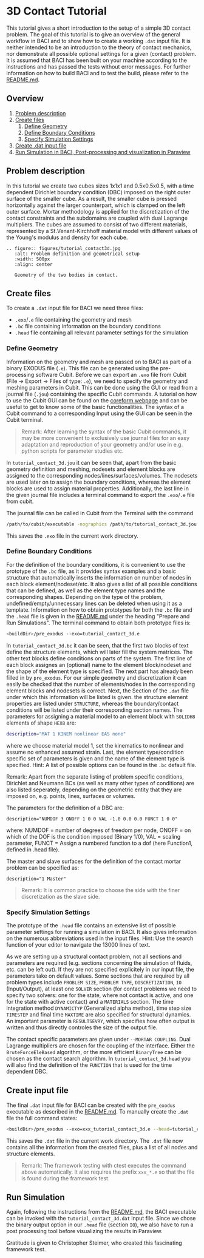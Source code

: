 # 3D Contact Tutorial
This tutorial gives a short introduction to the setup of a simple 3D contact problem. The goal of this tutorial is to give an overview of the general workflow in BACI and to show how to create a working `.dat` input file. It is neither intended to be an introduction to the theory of contact mechanics, nor demonstrate all possible optional settings for a given (contact) problem. It is assumed that BACI has been built on your machine according to the instructions and has passed the tests without error messages. For further information on how to build BACI and to test the build, please refer to the [README.md](https://gitlab.lrz.de/baci/baci/blob/master/README.md).

## Overview
1. [Problem description](#problem-description)
1. [Create files](#create-files)
	1. [Define Geometry](#define-geometry)
	1. [Define Boundary Conditions](#define-boundary-conditions)
	1. [Specify Simulation Settings](#specify-simulation-settings)
1. [Create .dat input file](#create-input-file)
1. [Run Simulation in BACI, Post-processing and visualization in Paraview](#run-simulation)

## Problem description

In this tutorial we create two cubes sizes 1x1x1 and 0.5x0.5x0.5, with a time dependent Dirichlet boundary condition (DBC) imposed on the right outer surface of the smaller cube. As a result, the smaller cube is pressed horizontally against the larger counterpart, which is clamped on the left outer surface. Mortar methodology is applied for the discretization of the contact constraints and the subdomains are coupled with dual Lagrange multipliers. The cubes are assumed to consist of two different materials, represented by a St.Venant-Kirchhoff material model with different values of the Young's modulus and density for each cube. 

```{eval-rst}
.. figure:: figures/tutorial_contact3d.jpg
   :alt: Problem definition and geometrical setup
   :width: 500px
   :align: center

   Geometry of the two bodies in contact.
```
## Create files

To create a `.dat` input file for BACI we need three files:

- `.exo`/`.e` file containing the geometry and mesh
- `.bc` file containing information on the boundary conditions
- `.head` file containing all relevant parameter settings for the simulation

### Define Geometry

Information on the geometry and mesh are passed on to BACI as part of a binary EXODUS file (`.e`). This file can be generated using the pre-processing software Cubit. Before we can export an `.exo` file from Cubit (File -> Export -> Files of type: `.e`), we need to specify the geometry and meshing parameters in Cubit. This can be done using the GUI or read from a journal file (`.jou`) containing the specific Cubit commands. A tutorial on how to use the Cubit GUI can be found on the [coreform webpage](https://coreform.com/products/coreform-cubit/tutorials/) and can be useful to get to know some of the basic functionalities. The syntax of a Cubit command to a corresponding Input using the GUI can be seen in the Cubit terminal.

> Remark: After learning the syntax of the basic Cubit commands, it may be more convenient to exclusively use journal files for an easy adaptation and reproduction of your geometry and/or use in e.g. python scripts for parameter studies etc. 

In `tutorial_contact_3d.jou` it can be seen that, apart from the basic geometry definition and meshing, nodesets and element blocks are assigned to the corresponding nodes/lines/surfaces/volumes. The nodesets are used later on to assign the boundary conditions, whereas the element blocks are used to assign material properties. Additionally, the last line in the given journal file includes a terminal command to export the `.exo`/`.e` file from cubit.

The journal file can be called in Cubit from the Terminal with the command 

```bash
/path/to/cubit/executable -nographics /path/to/tutorial_contact_3d.jou
```

This saves the `.exo` file in the current work directory. 

### Define Boundary Conditions

For the definition of the boundary conditions, it is convenient to use the prototype of the `.bc` file, as it provides syntax examples and a basic structure that automatically inserts the information on number of nodes in each block element/nodeset/etc. It also gives a list of all possible conditions that can be defined, as well as the element type names and the corresponding shapes. Depending on the type of the problem, undefined/empty/unnecessary lines can be deleted when using it as a template. Information on how to obtain prototypes for both the `.bc` file and the `.head` file is given in the [README.md](https://gitlab.lrz.de/baci/baci/blob/master/README.md) under the heading "Prepare and Run Simulations". The terminal command to obtain both prototype files is: 

```bash
<buildDir>/pre_exodus --exo=tutorial_contact_3d.e
```

In `tutorial_contact_3d.bc` it can be seen, that the first two blocks of text define the structure elements, which will later fill the system matrices. The other text blocks define conditions on parts of the system. The first line of each block assignes an (optional) name to the element block/nodeset and the shape of the element type is specified. The next part has already been filled in by `pre_exodus`. For our simple geometry and discretization it can easily be checked that the number of elements/nodes in the corresponding element blocks and nodesets is correct. Next, the Section of the `.dat` file under which this information will be listed is given. the structure element properties are listed under `STRUCTURE`, whereas the boundary/contact conditions will be listed under their corresponding section names. The parameters for assigning a material model to an element block with `SOLIDH8` elements of shape `HEX8` are: 

```bash
description="MAT 1 KINEM nonlinear EAS none"
``` 

where we choose material model 1, set the kinematics to nonlinear and assume no enhanced assumed strain. Last, the element type/condition specific set of parameters is given and the name of the element type is specified. Hint: A list of possible options can be found in the `.bc` default file. 

Remark: Apart from the separate listing of problem specific conditions, Dirichlet and Neumann BCs (as well as many other types of conditions) are also listed seperately, depending on the geometric entity that they are imposed on, e.g. points, lines, surfaces or volumes.

The parameters for the definition of a DBC are: 

```description="NUMDOF 3 ONOFF 1 0 0 VAL -1.0 0.0 0.0 FUNCT 1 0 0"``` 

where: NUMDOF = number of degrees of freedom per node, ONOFF = on which of the DOF is the condition imposed (Binary 1/0), VAL = scaling parameter, FUNCT = Assign a numbered function to a dof (here Function1, defined in .head file).

The master and slave surfaces for the definition of the contact mortar problem can be specified as:

```description="1 Master"```

> Remark: It is common practice to choose the side with the finer discretization as the slave side. 

### Specify Simulation Settings

The prototype of the `.head` file contains an extensive list of possible parameter settings for running a simulation in BACI. It also gives information on the numerous abbreviations used in the input files. Hint: Use the search function of your editor to navigate the 13000 lines of text. 

As we are setting up a structural contact problem, not all sections and parameters are required (e.g. sections concerning the simulation of fluids, etc. can be left out). If they are not specified explicitely in our input file, the parameters take on default values. Some sections that are required by all problem types include `PROBLEM SIZE`, `PROBLEM TYPE`, `DISCRETIZATION`, `IO` (Input/Output), at least one `SOLVER` section (for contact problems we need to specify two solvers: one for the state, where not contact is active, and one for the state with active contact) and a `MATERIALS` section. The time integration method `DYNAMICTYP` (Generalized alpha method), time step size `TIMESTEP` and final time `MAXTIME` are also specified for structural dynamics. An important parameter is `RESULTSEVRY`, which specifies how often output is written and thus directly controles the size of the output file. 

The contact specific parameters are given under `--MORTAR COUPLING`. Dual Lagrange multipliers are chosen for the coupling of the interface. Either the `BruteForceEleBased` algorithm, or the more efficient `BinaryTree` can be chosen as the contact search algorithm. In `tutorial_contact_3d.head` you will also find the definition of the `FUNCTION` that is used for the time dependent DBC.

## Create input file

The final `.dat` input file for BACI can be created with the `pre_exodus` executable as described in the [README.md](https://gitlab.lrz.de/baci/baci/blob/master/README.md). To manually create the `.dat` file the full command states:

```bash
<buildDir>/pre_exodus --exo=xxx_tutorial_contact_3d.e --head=tutorial_contact_3d.head --bc=tutorial_contact_3d.bc --dat=tutorial_contact_3d.dat
```

This saves the `.dat` file in the current work directory. The `.dat` file now contains all the information from the created files, plus a list of all nodes and structure elements. 

> Remark: The framework testing with ctest executes the command above automatically. It also requires the prefix `xxx_*.e` so that the file is found during the framework test. 

## Run Simulation

Again, following the instructions from the [README.md](https://gitlab.lrz.de/baci/baci/blob/master/README.md), the BACI executable can be invoked with the `tutorial_contact_3d.dat` input file. Since we chose the binary output option in our `.head` file (section `IO`), we also have to run a post processing tool before visualizing the results in Paraview.



Gratitude is given to Christopher Steimer, who created this fascinating framework test.
